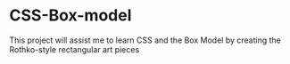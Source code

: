 # CSS-Box-model
This project will assist me to learn CSS and the Box Model by creating the Rothko-style rectangular art pieces

